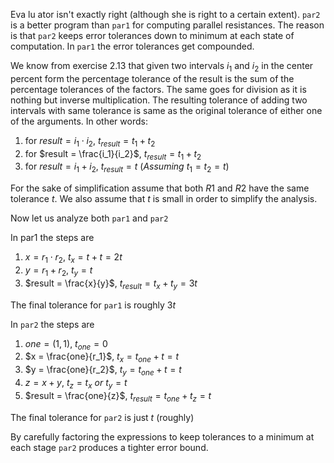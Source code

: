 Eva lu ator isn't exactly right (although she is right to a certain extent).
`par2` is a better program than `par1` for computing parallel resistances.
The reason is that `par2` keeps error tolerances down to minimum at each state
of computation. In `par1` the error tolerances get compounded.

We know from exercise 2.13 that given two intervals $i_1$ and $i_2$ in the center
percent form the percentage tolerance of the result is the sum of the
percentage tolerances of the factors. The same goes for division as it is
nothing but inverse multiplication.  The resulting tolerance of adding two
intervals with same tolerance is same as the original tolerance of either one
of the arguments.  In other words:

1. for $result = i_1 \cdot i_2$,      $t_{result} = t_1 + t_2$
2. for $result = \frac{i_1}{i_2}$,    $t_{result} = t_1 + t_2$
3. for $result = i_1 + i_2$,          $t_{result} = t\ (Assuming\ t_1=t_2=t)$

For the sake of simplification assume that both $R1$ and $R2$ have the same
tolerance $t$. We also assume that $t$ is small in order to simplify the analysis.

Now let us analyze both `par1` and `par2`

In par1 the steps are

1. $x = r_1 \cdot r_2$,        $t_x = t + t = 2t$
2. $y = r_1 + r_2$,            $t_y = t$
3. $result = \frac{x}{y}$,     $t_{result} = t_x + t_y = 3t$

The final tolerance for `par1` is roughly $3t$

In `par2` the steps are

1. $one = (1, 1)$,             $t_{one} = 0$
2. $x = \frac{one}{r_1}$,      $t_x = t_{one} + t = t$
3. $y = \frac{one}{r_2}$,      $t_y = t_{one} + t = t$
4. $z = x + y$,                $t_z = t_x\ or\ t_y = t$
5. $result = \frac{one}{z}$,   $t_{result} = t_{one} + t_z = t$

The final tolerance for `par2` is just $t$ (roughly)

By carefully factoring the expressions to keep tolerances to a minimum at each
stage `par2` produces a tighter error bound.
